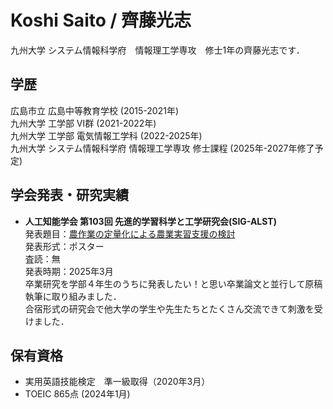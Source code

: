 # Koshi Saito / 齊藤光志

九州大学 システム情報科学府　情報理工学専攻　修士1年の齊藤光志です．

## 学歴
広島市立 広島中等教育学校 (2015-2021年)  
九州大学 工学部 Ⅵ群 (2021-2022年)  
九州大学 工学部 電気情報工学科 (2022-2025年)  
九州大学 システム情報科学府 情報理工学専攻 修士課程 (2025年-2027年修了予定)  

## 学会発表・研究実績
- **人工知能学会 第103回 先進的学習科学と工学研究会(SIG-ALST)**  
  発表題目：[農作業の定量化による農業実習支援の検討](https://doi.org/10.11517/jsaialst.103.0_105)  
  発表形式：ポスター  
  査読：無  
  発表時期：2025年3月  
  卒業研究を学部４年生のうちに発表したい！と思い卒業論文と並行して原稿執筆に取り組みました．  
  合宿形式の研究会で他大学の学生や先生たちとたくさん交流できて刺激を受けました．  

## 保有資格
- 実用英語技能検定　準一級取得（2020年3月）
- TOEIC 865点 (2024年1月)
